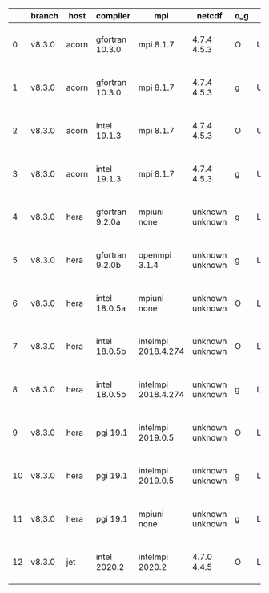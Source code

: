 |    | branch   | host   | compiler        | mpi                 | netcdf          | o_g   | os     | build   | u_pass   | u_fail   | s_pass   | s_fail   | e_pass   | e_fail   | nuopc_pass   | nuopc_fail   | artifacts_hash                                                                                                                                             | modified                  |
|----|----------|--------|-----------------|---------------------|-----------------|-------|--------|---------|----------|----------|----------|----------|----------|----------|--------------|--------------|------------------------------------------------------------------------------------------------------------------------------------------------------------|---------------------------|
|  0 | v8.3.0   | acorn  | gfortran 10.3.0 | mpi 8.1.7           | 4.7.4 4.5.3     | O     | Unicos | fail    | fail     | fail     | fail     | fail     | fail     | fail     | 0            | 50           | [artifacts](https://github.com/esmf-org/esmf-test-artifacts/tree/6b01062dbfe158ae8b5a651668c9b7c3aeab9611/v8.3.0/acorn/gfortran/10.3.0/O/mpi/8.1.7)        | 2022-06-07 01:22:39 +0000 |
|  1 | v8.3.0   | acorn  | gfortran 10.3.0 | mpi 8.1.7           | 4.7.4 4.5.3     | g     | Unicos | fail    | fail     | fail     | fail     | fail     | fail     | fail     | 0            | 50           | [artifacts](https://github.com/esmf-org/esmf-test-artifacts/tree/c83bd45180a8dd45cf5f77c7476f929391acc0fd/v8.3.0/acorn/gfortran/10.3.0/g/mpi/8.1.7)        | 2022-06-07 01:24:34 +0000 |
|  2 | v8.3.0   | acorn  | intel 19.1.3    | mpi 8.1.7           | 4.7.4 4.5.3     | O     | Unicos | pass    | 13665    | 0        | 49       | 0        | 80       | 0        | 50           | 0            | [artifacts](https://github.com/esmf-org/esmf-test-artifacts/tree/9eb7eb71158683d74c158ec10469eae63d87c64a/v8.3.0/acorn/intel/19.1.3/O/mpi/8.1.7)           | 2022-06-07 01:50:20 +0000 |
|  3 | v8.3.0   | acorn  | intel 19.1.3    | mpi 8.1.7           | 4.7.4 4.5.3     | g     | Unicos | pass    | 13665    | 0        | 49       | 0        | 80       | 0        | 50           | 0            | [artifacts](https://github.com/esmf-org/esmf-test-artifacts/tree/4cf515cfad8286f267f01419ab637d25d2764777/v8.3.0/acorn/intel/19.1.3/g/mpi/8.1.7)           | 2022-06-07 01:50:45 +0000 |
|  4 | v8.3.0   | hera   | gfortran 9.2.0a | mpiuni none         | unknown unknown | g     | Linux  | fail    | 12142    | 0        | 8        | 0        | 43       | 0        | 0            | 50           | [artifacts](https://github.com/esmf-org/esmf-test-artifacts/tree/1b1283a986a3dc9a339aee93ac49a49d73df4496/v8.3.0/hera/gfortran/9.2.0a/g/mpiuni/none)       | 2022-06-06 18:48:40 +0000 |
|  5 | v8.3.0   | hera   | gfortran 9.2.0b | openmpi 3.1.4       | unknown unknown | g     | Linux  | fail    | 13665    | 0        | 49       | 0        | 80       | 0        | 50           | 0            | [artifacts](https://github.com/esmf-org/esmf-test-artifacts/tree/fde3f4fd4daec13cf5205829c9184679d3d0938a/v8.3.0/hera/gfortran/9.2.0b/g/openmpi/3.1.4)     | 2022-06-06 18:59:33 +0000 |
|  6 | v8.3.0   | hera   | intel 18.0.5a   | mpiuni none         | unknown unknown | O     | Linux  | fail    | 12142    | 0        | 8        | 0        | 43       | 0        | 0            | 50           | [artifacts](https://github.com/esmf-org/esmf-test-artifacts/tree/c8b8dcd5850ad275c8a77bc7b659836f98f18d14/v8.3.0/hera/intel/18.0.5a/O/mpiuni/none)         | 2022-06-06 19:02:19 +0000 |
|  7 | v8.3.0   | hera   | intel 18.0.5b   | intelmpi 2018.4.274 | unknown unknown | O     | Linux  | fail    | 13665    | 0        | 49       | 0        | 80       | 0        | 50           | 0            | [artifacts](https://github.com/esmf-org/esmf-test-artifacts/tree/b9b2dfc61815a4a9c25821a93bd57c6b8e997af8/v8.3.0/hera/intel/18.0.5b/O/intelmpi/2018.4.274) | 2022-06-06 19:38:45 +0000 |
|  8 | v8.3.0   | hera   | intel 18.0.5b   | intelmpi 2018.4.274 | unknown unknown | g     | Linux  | fail    | 13665    | 0        | 49       | 0        | 80       | 0        | 50           | 0            | [artifacts](https://github.com/esmf-org/esmf-test-artifacts/tree/f19a58022a7119a3e174a3b23965dfd583cef4f2/v8.3.0/hera/intel/18.0.5b/g/intelmpi/2018.4.274) | 2022-06-06 19:36:30 +0000 |
|  9 | v8.3.0   | hera   | pgi 19.1        | intelmpi 2019.0.5   | unknown unknown | O     | Linux  | fail    | fail     | fail     | fail     | fail     | fail     | fail     | 0            | 0            | [artifacts](https://github.com/esmf-org/esmf-test-artifacts/tree/bee460e6a0d5dc789562581ebdb810ca5f03314c/v8.3.0/hera/pgi/19.1/O/intelmpi/2019.0.5)        | 2022-06-06 23:00:11 +0000 |
| 10 | v8.3.0   | hera   | pgi 19.1        | intelmpi 2019.0.5   | unknown unknown | g     | Linux  | fail    | fail     | fail     | fail     | fail     | fail     | fail     | 0            | 0            | [artifacts](https://github.com/esmf-org/esmf-test-artifacts/tree/2fb6c9d5d22ce6d7b7da29bbb8d86937f02b16ce/v8.3.0/hera/pgi/19.1/g/intelmpi/2019.0.5)        | 2022-06-06 23:12:10 +0000 |
| 11 | v8.3.0   | hera   | pgi 19.1        | mpiuni none         | unknown unknown | g     | Linux  | fail    | 11516    | 626      | 4        | 4        | 40       | 3        | 0            | 50           | [artifacts](https://github.com/esmf-org/esmf-test-artifacts/tree/0d553190d0282fa22b2e8987e4549e95f2e92082/v8.3.0/hera/pgi/19.1/g/mpiuni/none)              | 2022-06-06 20:05:42 +0000 |
| 12 | v8.3.0   | jet    | intel 2020.2    | intelmpi 2020.2     | 4.7.0 4.4.5     | O     | Linux  | pass    | pending  | pending  | pending  | pending  | pending  | pending  | pending      | pending      | [artifacts](https://github.com/esmf-org/esmf-test-artifacts/tree/04d8bb572acc987bfb072af5b1c57cf8be44e0d9/v8.3.0/jet/intel/2020.2/O/intelmpi/2020.2)       | 2022-06-07 04:08:28 +0000 |